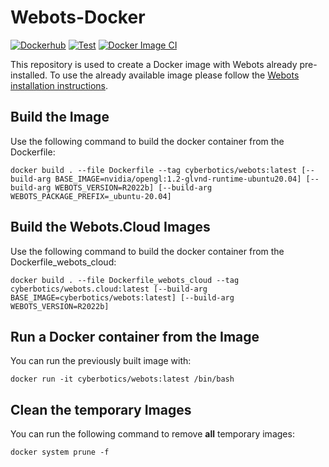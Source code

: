 # Webots-Docker
[![Dockerhub](https://img.shields.io/docker/automated/cyberbotics/webots.svg)](https://hub.docker.com/r/cyberbotics/webots)
[![Test](https://github.com/cyberbotics/webots-docker/workflows/Test/badge.svg)](https://github.com/cyberbotics/webots-docker/actions?query=workflow%3ATest)
[![Docker Image CI](https://github.com/cyberbotics/webots-docker/workflows/Docker%20Image%20CI/badge.svg)](https://github.com/cyberbotics/webots-docker/actions?query=workflow%3A%22Docker+Image+CI%22)

This repository is used to create a Docker image with Webots already pre-installed.
To use the already available image please follow the [Webots installation instructions](https://cyberbotics.com/doc/guide/installation-procedure#installing-the-docker-image).

## Build the Image

Use the following command to build the docker container from the Dockerfile:

```
docker build . --file Dockerfile --tag cyberbotics/webots:latest [--build-arg BASE_IMAGE=nvidia/opengl:1.2-glvnd-runtime-ubuntu20.04] [--build-arg WEBOTS_VERSION=R2022b] [--build-arg WEBOTS_PACKAGE_PREFIX=_ubuntu-20.04]
```

## Build the Webots.Cloud Images

Use the following command to build the docker container from the Dockerfile_webots_cloud:
```
docker build . --file Dockerfile_webots_cloud --tag cyberbotics/webots.cloud:latest [--build-arg BASE_IMAGE=cyberbotics/webots:latest] [--build-arg WEBOTS_VERSION=R2022b]
```

## Run a Docker container from the Image

You can run the previously built image with:
```
docker run -it cyberbotics/webots:latest /bin/bash
```

## Clean the temporary Images
You can run the following command to remove **all** temporary images:
```
docker system prune -f
```
